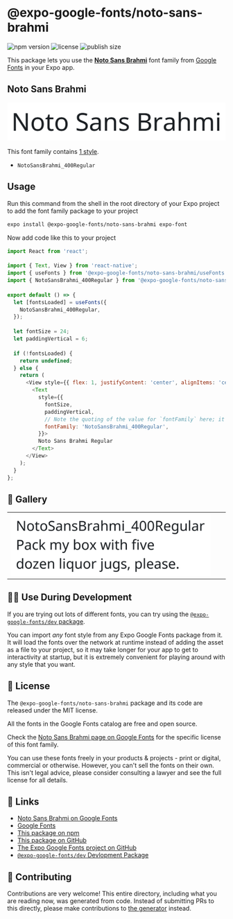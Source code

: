 # @expo-google-fonts/noto-sans-brahmi

![npm version](https://flat.badgen.net/npm/v/@expo-google-fonts/noto-sans-brahmi)
![license](https://flat.badgen.net/github/license/expo/google-fonts)
![publish size](https://flat.badgen.net/packagephobia/install/@expo-google-fonts/noto-sans-brahmi)

This package lets you use the [**Noto Sans Brahmi**](https://fonts.google.com/specimen/Noto+Sans+Brahmi) font family from [Google Fonts](https://fonts.google.com/) in your Expo app.

## Noto Sans Brahmi

![Noto Sans Brahmi](./font-family.png)

This font family contains [1 style](#-gallery).

- `NotoSansBrahmi_400Regular`

## Usage

Run this command from the shell in the root directory of your Expo project to add the font family package to your project
```sh
expo install @expo-google-fonts/noto-sans-brahmi expo-font
```

Now add code like this to your project
```js
import React from 'react';

import { Text, View } from 'react-native';
import { useFonts } from '@expo-google-fonts/noto-sans-brahmi/useFonts';
import { NotoSansBrahmi_400Regular } from '@expo-google-fonts/noto-sans-brahmi/400Regular';

export default () => {
  let [fontsLoaded] = useFonts({
    NotoSansBrahmi_400Regular,
  });

  let fontSize = 24;
  let paddingVertical = 6;

  if (!fontsLoaded) {
    return undefined;
  } else {
    return (
      <View style={{ flex: 1, justifyContent: 'center', alignItems: 'center' }}>
        <Text
          style={{
            fontSize,
            paddingVertical,
            // Note the quoting of the value for `fontFamily` here; it expects a string!
            fontFamily: 'NotoSansBrahmi_400Regular',
          }}>
          Noto Sans Brahmi Regular
        </Text>
      </View>
    );
  }
};

```

## 🔡 Gallery


||||
|-|-|-|
|![NotoSansBrahmi_400Regular](./NotoSansBrahmi_400Regular.ttf.png)||||


## 👩‍💻 Use During Development

If you are trying out lots of different fonts, you can try using the [`@expo-google-fonts/dev` package](https://github.com/expo/google-fonts/tree/master/font-packages/dev#readme).

You can import *any* font style from any Expo Google Fonts package from it. It will load the fonts
over the network at runtime instead of adding the asset as a file to your project, so it may take longer
for your app to get to interactivity at startup, but it is extremely convenient
for playing around with any style that you want.

## 📖 License

The `@expo-google-fonts/noto-sans-brahmi` package and its code are released under the MIT license.

All the fonts in the Google Fonts catalog are free and open source.

Check the [Noto Sans Brahmi page on Google Fonts](https://fonts.google.com/specimen/Noto+Sans+Brahmi) for the specific license of this font family.

You can use these fonts freely in your products & projects - print or digital, commercial or otherwise. However, you can't sell the fonts on their own. This isn't legal advice, please consider consulting a lawyer and see the full license for all details.

## 🔗 Links

- [Noto Sans Brahmi on Google Fonts](https://fonts.google.com/specimen/Noto+Sans+Brahmi)
- [Google Fonts](https://fonts.google.com/)
- [This package on npm](https://www.npmjs.com/package/@expo-google-fonts/noto-sans-brahmi)
- [This package on GitHub](https://github.com/expo/google-fonts/tree/master/font-packages/noto-sans-brahmi)
- [The Expo Google Fonts project on GitHub](https://github.com/expo/google-fonts)
- [`@expo-google-fonts/dev` Devlopment Package](https://github.com/expo/google-fonts/tree/master/font-packages/dev)

## 🤝 Contributing

Contributions are very welcome! This entire directory, including what you are reading now, was generated from code. Instead of submitting PRs to this directly, please make contributions to [the generator](https://github.com/expo/google-fonts/tree/master/packages/generator) instead.
